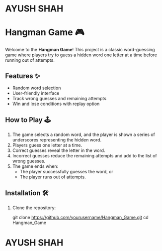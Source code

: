 # AYUSH SHAH #

# Hangman Game 🎮

Welcome to the **Hangman Game**! This project is a classic word-guessing game where players try to guess a hidden word one letter at a time before running out of attempts.

## Features ✨
- Random word selection
- User-friendly interface
- Track wrong guesses and remaining attempts
- Win and lose conditions with replay option

## How to Play 🕹️
1. The game selects a random word, and the player is shown a series of underscores representing the hidden word.
2. Players guess one letter at a time.
3. Correct guesses reveal the letter in the word.
4. Incorrect guesses reduce the remaining attempts and add to the list of wrong guesses.
5. The game ends when:
   - The player successfully guesses the word, or
   - The player runs out of attempts.

## Installation 🛠️
1. Clone the repository:
   
   git clone https://github.com/yourusername/Hangman_Game.git
   cd Hangman_Game

# AYUSH SHAH #

